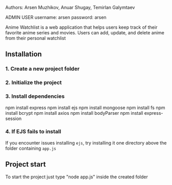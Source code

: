 Authors:
Arsen Muzhikov,
Anuar Shugay,
Temirlan Galymtaev

ADMIN USER
username: arsen
password: arsen


Anime Watchlist is a web application that helps users keep track of their favorite anime series and movies. Users can add, update, and delete anime from their personal watchlist

## Installation

### 1. Create a new project folder
### 2. Initialize the project
### 3. Install dependencies
npm install express 
npm install ejs 
npm install mongoose 
npm install fs 
npm install bcrypt 
npm install axios 
npm install bodyParser 
npm install express-session
### 4. If EJS fails to install
If you encounter issues installing `ejs`, try installing it one directory above the folder containing `app.js`

## Project start
To start the project just type "node app.js" inside the created folder


